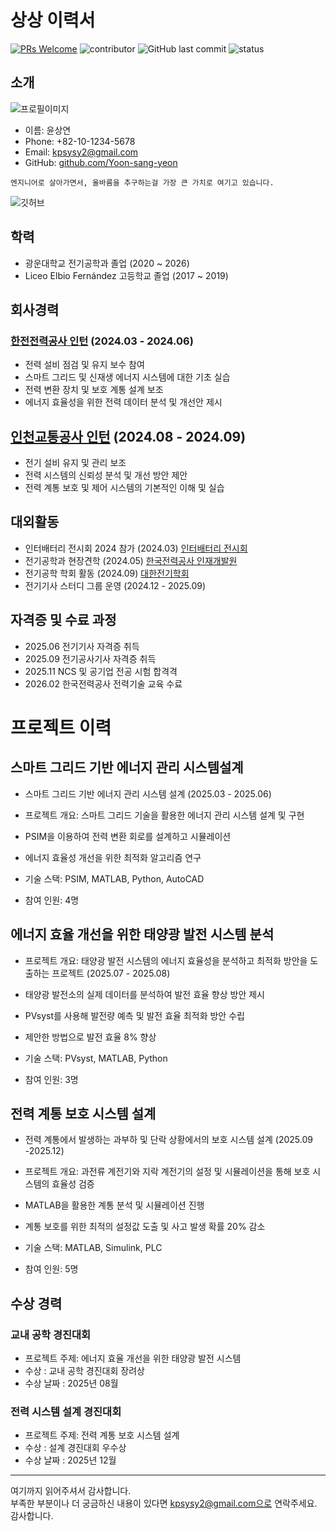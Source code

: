 # 상상 이력서
[![PRs Welcome](https://img.shields.io/badge/PRs-welcome-brightgreen.svg?style=flat-square)](http://makeapullrequest.com)
![contributor](https://img.shields.io/github/contributors/JSpiner/RESUME.svg)
![GitHub last commit](https://img.shields.io/github/last-commit/JSpiner/RESUME.svg)
![status](https://img.shields.io/badge/offer_welcome-brightgreen.svg)

## 소개
![프로필이미지]()
- 이름: 윤상연
- Phone: +82-10-1234-5678
- Email: kpsysy2@gmail.com
- GitHub: [github.com/Yoon-sang-yeon](https://github.com/Yoon-sang-yeon)

```
엔지니어로 살아가면서, 올바름을 추구하는걸 가장 큰 가치로 여기고 있습니다.
```

![깃허브](https://github.com/JSpiner/RESUME/raw/master/images/github.png)
## 학력
- 광운대학교 전기공학과 졸업 (2020 ~ 2026)
- Liceo Elbio Fernández 고등학교 졸업 (2017 ~ 2019)

## 회사경력
### [한전전력공사 인턴](https://www.catch.co.kr/NCS/RecruitInfoDetails/374739/) (2024.03 - 2024.06)
- 전력 설비 점검 및 유지 보수 참여
- 스마트 그리드 및 신재생 에너지 시스템에 대한 기초 실습
- 전력 변환 장치 및 보호 계통 설계 보조
- 에너지 효율성을 위한 전력 데이터 분석 및 개선안 제시
## [인천교통공사 인턴](https://www.ictr.or.kr/main/bbs/bbsMsgDetail.do?msg_seq=594&bcd=hire) (2024.08 - 2024.09)
- 전기 설비 유지 및 관리 보조
- 전력 시스템의 신뢰성 분석 및 개선 방안 제안
- 전력 계통 보호 및 제어 시스템의 기본적인 이해 및 실습

## 대외활동
- 인터배터리 전시회 2024 참가 (2024.03) [인터배터리 전시회](https://www.coex.co.kr/exhibitions/%EC%9D%B8%ED%84%B0%EB%B0%B0%ED%84%B0%EB%A6%AC/)
- 전기공학과 현장견학 (2024.05) [한국전력공사 인재개발원](https://pelab.kw.ac.kr/?module=Board&action=SiteBoard&sMode=VIEW_FORM&iBrdNo=16&iBrdContNo=61&sBrdContRe=0&sSearchField=&sSearchValue=&CurrentPage=1)
- 전기공학 학회 활동 (2024.09) [대한전기학회](https://www.kiee.or.kr/board/?_0000_method=view&ncode=a013&num=2418)
- 전기기사 스터디 그룹 운영 (2024.12 - 2025.09)

## 자격증 및 수료 과정
- 2025.06 전기기사 자격증 취득
- 2025.09 전기공사기사 자격증 취득
- 2025.11 NCS 및 공기업 전공 시험 합격격
- 2026.02 한국전력공사 전력기술 교육 수료

# 프로젝트 이력
## 스마트 그리드 기반 에너지 관리 시스템설계
- 스마트 그리드 기반 에너지 관리 시스템 설계 (2025.03 - 2025.06)

- 프로젝트 개요: 스마트 그리드 기술을 활용한 에너지 관리 시스템 설계 및 구현
- PSIM을 이용하여 전력 변환 회로를 설계하고 시뮬레이션
- 에너지 효율성 개선을 위한 최적화 알고리즘 연구
- 기술 스택: PSIM, MATLAB, Python, AutoCAD
- 참여 인원: 4명

## 에너지 효율 개선을 위한 태양광 발전 시스템 분석
- 프로젝트 개요: 태양광 발전 시스템의 에너지 효율성을 분석하고 최적화 방안을 도출하는 프로젝트 (2025.07 - 2025.08)

- 태양광 발전소의 실제 데이터를 분석하여 발전 효율 향상 방안 제시
- PVsyst를 사용해 발전량 예측 및 발전 효율 최적화 방안 수립
- 제안한 방법으로 발전 효율 8% 향상
- 기술 스택: PVsyst, MATLAB, Python
- 참여 인원: 3명

## 전력 계통 보호 시스템 설계
- 전력 계통에서 발생하는 과부하 및 단락 상황에서의 보호 시스템 설계 (2025.09 -2025.12)

- 프로젝트 개요: 과전류 계전기와 지락 계전기의 설정 및 시뮬레이션을 통해 보호 시스템의 효율성 검증
- MATLAB을 활용한 계통 분석 및 시뮬레이션 진행
- 계통 보호를 위한 최적의 설정값 도출 및 사고 발생 확률 20% 감소
- 기술 스택: MATLAB, Simulink, PLC
- 참여 인원: 5명

## 수상 경력


### 교내 공학 경진대회
- 프로젝트 주제: 에너지 효율 개선을 위한 태양광 발전 시스템
- 수상 : 교내 공학 경진대회 장려상
- 수상 날짜 : 2025년 08월
 
### 전력 시스템 설계 경진대회
- 프로젝트 주제: 전력 계통 보호 시스템 설계
- 수상 : 설계 경진대회 우수상
- 수상 날짜 : 2025년 12월

----

여기까지 읽어주셔서 감사합니다. <br/>
부족한 부분이나 더 궁금하신 내용이 있다면 kpsysy2@gmail.com으로 연락주세요.<br/>
감사합니다.
